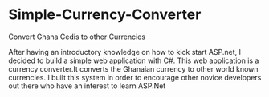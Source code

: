 # Simple-Currency-Converter
Convert Ghana Cedis to other Currencies

After having an introductory knowledge on how to kick start ASP.net, I decided to build a simple web application with C#.
This web application is a currency converter.It converts the Ghanaian currency to other world known currencies.
I built this system in order to encourage other novice developers out there who have an interest to learn ASP.Net
